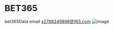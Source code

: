 # BET365
bet365Data
email s2788349898@163.com
![image](https://github.com/sukiyou-seven/BET365/assets/93642844/30ad3536-d2ad-4d60-bb50-4bf986cfc34c)


